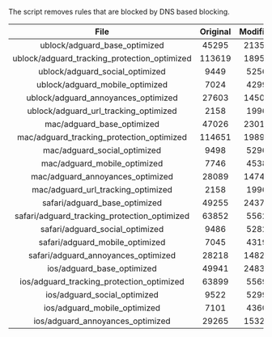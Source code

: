 The script removes rules that are blocked by DNS based blocking.


| File | Original | Modified |
|:----:|:-----:|:-----:|
| ublock/adguard_base_optimized | 45295 | 21351 |
| ublock/adguard_tracking_protection_optimized | 113619 | 18959 |
| ublock/adguard_social_optimized | 9449 | 5256 |
| ublock/adguard_mobile_optimized | 7024 | 4299 |
| ublock/adguard_annoyances_optimized | 27603 | 14508 |
| ublock/adguard_url_tracking_optimized | 2158 | 1996 |
| mac/adguard_base_optimized | 47026 | 23011 |
| mac/adguard_tracking_protection_optimized | 114651 | 19894 |
| mac/adguard_social_optimized | 9498 | 5296 |
| mac/adguard_mobile_optimized | 7746 | 4538 |
| mac/adguard_annoyances_optimized | 28089 | 14744 |
| mac/adguard_url_tracking_optimized | 2158 | 1996 |
| safari/adguard_base_optimized | 49255 | 24376 |
| safari/adguard_tracking_protection_optimized | 63852 | 5562 |
| safari/adguard_social_optimized | 9486 | 5282 |
| safari/adguard_mobile_optimized | 7045 | 4319 |
| safari/adguard_annoyances_optimized | 28218 | 14821 |
| ios/adguard_base_optimized | 49941 | 24834 |
| ios/adguard_tracking_protection_optimized | 63899 | 5569 |
| ios/adguard_social_optimized | 9522 | 5299 |
| ios/adguard_mobile_optimized | 7101 | 4360 |
| ios/adguard_annoyances_optimized | 29265 | 15328 |